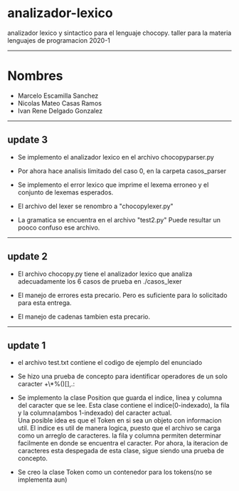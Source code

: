 # analizador-lexico
analizador lexico y sintactico para el lenguaje chocopy. taller para la materia lenguajes de programacion 2020-1
___

# Nombres
- Marcelo Escamilla Sanchez
- Nicolas Mateo Casas Ramos
- Ivan Rene Delgado Gonzalez

___
## update 3
- Se implemento el analizador lexico en el archivo chocopyparser.py

- Por ahora hace analisis limitado del caso 0, en la carpeta casos_parser

- Se implemento el error lexico que imprime el lexema erroneo y el conjunto de lexemas esperados.

- El archivo del lexer se renombro a "chocopylexer.py"

- La gramatica se encuentra en el archivo "test2.py" Puede resultar un pooco confuso ese archivo.
___
## update 2
- El archivo chocopy.py tiene el analizador lexico que analiza adecuadamente los 6 casos de prueba en ./casos_lexer

- El manejo de errores esta precario. Pero es suficiente para lo solicitado para esta entrega.

- El manejo de cadenas tambien esta precario. 
___
## update 1
- el archivo test.txt contiene el codigo de ejemplo del enunciado

- Se hizo una prueba de concepto para identificar operadores de un solo caracter +\\*%()[],.:

- Se implemento la clase Position que guarda el indice, linea y columna del caracter que se lee.
   Esta clase contiene el indice(0-indexado), la fila y la columna(ambos 1-indexado) del caracter actual.  
   Una posible idea es que el Token en si sea un objeto con informacion util. El indice es util de manera logica, puesto que el archivo se carga como un arreglo de caracteres. la fila y columna permiten determinar facilmente en donde se encuentra el caracter. Por ahora, la iteracion de caracteres esta despegada de esta clase, sigue siendo una prueba de concepto.

- Se creo la clase Token como un contenedor para los tokens(no se implementa aun)
